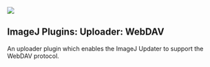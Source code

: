 [![](https://github.com/imagej/imagej-plugins-uploader-webdav/actions/workflows/build-main.yml/badge.svg)](https://github.com/imagej/imagej-plugins-uploader-webdav/actions/workflows/build-main.yml)

ImageJ Plugins: Uploader: WebDAV
--------------------------------

An uploader plugin which enables the ImageJ Updater to support the WebDAV
protocol.
